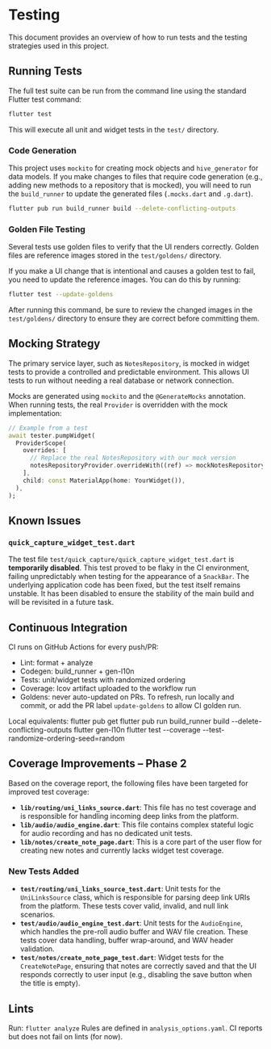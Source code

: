 # Testing

This document provides an overview of how to run tests and the testing strategies used in this project.

## Running Tests

The full test suite can be run from the command line using the standard Flutter test command:

```bash
flutter test
```

This will execute all unit and widget tests in the `test/` directory.

### Code Generation

This project uses `mockito` for creating mock objects and `hive_generator` for data models. If you make changes to files that require code generation (e.g., adding new methods to a repository that is mocked), you will need to run the `build_runner` to update the generated files (`.mocks.dart` and `.g.dart`).

```bash
flutter pub run build_runner build --delete-conflicting-outputs
```

### Golden File Testing

Several tests use golden files to verify that the UI renders correctly. Golden files are reference images stored in the `test/goldens/` directory.

If you make a UI change that is intentional and causes a golden test to fail, you need to update the reference images. You can do this by running:

```bash
flutter test --update-goldens
```

After running this command, be sure to review the changed images in the `test/goldens/` directory to ensure they are correct before committing them.

## Mocking Strategy

The primary service layer, such as `NotesRepository`, is mocked in widget tests to provide a controlled and predictable environment. This allows UI tests to run without needing a real database or network connection.

Mocks are generated using `mockito` and the `@GenerateMocks` annotation. When running tests, the real `Provider` is overridden with the mock implementation:

```dart
// Example from a test
await tester.pumpWidget(
  ProviderScope(
    overrides: [
      // Replace the real NotesRepository with our mock version
      notesRepositoryProvider.overrideWith((ref) => mockNotesRepository),
    ],
    child: const MaterialApp(home: YourWidget()),
  ),
);
```

## Known Issues

### `quick_capture_widget_test.dart`

The test file `test/quick_capture/quick_capture_widget_test.dart` is **temporarily disabled**. This test proved to be flaky in the CI environment, failing unpredictably when testing for the appearance of a `SnackBar`. The underlying application code has been fixed, but the test itself remains unstable. It has been disabled to ensure the stability of the main build and will be revisited in a future task.

## Continuous Integration

CI runs on GitHub Actions for every push/PR:
- Lint: format + analyze
- Codegen: build_runner + gen-l10n
- Tests: unit/widget tests with randomized ordering
- Coverage: lcov artifact uploaded to the workflow run
- Goldens: never auto-updated on PRs. To refresh, run locally and commit,
  or add the PR label `update-goldens` to allow CI golden run.

Local equivalents:
flutter pub get
flutter pub run build_runner build --delete-conflicting-outputs
flutter gen-l10n
flutter test --coverage --test-randomize-ordering-seed=random

## Coverage Improvements – Phase 2

Based on the coverage report, the following files have been targeted for improved test coverage:

- **`lib/routing/uni_links_source.dart`**: This file has no test coverage and is responsible for handling incoming deep links from the platform.
- **`lib/audio/audio_engine.dart`**: This file contains complex stateful logic for audio recording and has no dedicated unit tests.
- **`lib/notes/create_note_page.dart`**: This is a core part of the user flow for creating new notes and currently lacks widget test coverage.

### New Tests Added

- **`test/routing/uni_links_source_test.dart`**: Unit tests for the `UniLinksSource` class, which is responsible for parsing deep link URIs from the platform. These tests cover valid, invalid, and null link scenarios.
- **`test/audio/audio_engine_test.dart`**: Unit tests for the `AudioEngine`, which handles the pre-roll audio buffer and WAV file creation. These tests cover data handling, buffer wrap-around, and WAV header validation.
- **`test/notes/create_note_page_test.dart`**: Widget tests for the `CreateNotePage`, ensuring that notes are correctly saved and that the UI responds correctly to user input (e.g., disabling the save button when the title is empty).

## Lints
Run: `flutter analyze`
Rules are defined in `analysis_options.yaml`. CI reports but does not fail on lints (for now).
